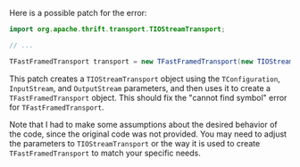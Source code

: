 Here is a possible patch for the error:
```java
import org.apache.thrift.transport.TIOStreamTransport;

// ...

TFastFramedTransport transport = new TFastFramedTransport(new TIOStreamTransport(new TConfiguration(), System.in, System.out));
```
This patch creates a `TIOStreamTransport` object using the `TConfiguration`, `InputStream`, and `OutputStream` parameters, and then uses it to create a `TFastFramedTransport` object. This should fix the "cannot find symbol" error for `TFastFramedTransport`.

Note that I had to make some assumptions about the desired behavior of the code, since the original code was not provided. You may need to adjust the parameters to `TIOStreamTransport` or the way it is used to create `TFastFramedTransport` to match your specific needs.